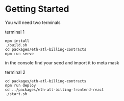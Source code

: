 # Getting Started

You will need two terminals

terminal 1

```
npm install
./build.sh
cd packages/eth-atl-billing-contracts
npm run serve
```

in the console find your seed and import it to meta mask

terminal 2

```
cd packages/eth-atl-billing-contracts
npm run deploy
cd ../packages/eth-atl-billing-frontend-react
./start.sh
```
